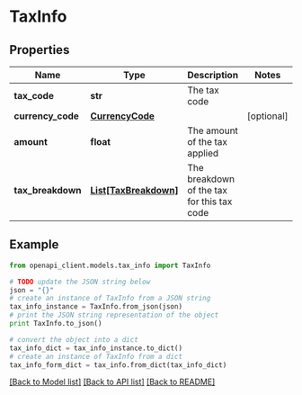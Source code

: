 # TaxInfo


## Properties
Name | Type | Description | Notes
------------ | ------------- | ------------- | -------------
**tax_code** | **str** | The tax code | 
**currency_code** | [**CurrencyCode**](CurrencyCode.md) |  | [optional] 
**amount** | **float** | The amount of the tax applied | 
**tax_breakdown** | [**List[TaxBreakdown]**](TaxBreakdown.md) | The breakdown of the tax for this tax code | 

## Example

```python
from openapi_client.models.tax_info import TaxInfo

# TODO update the JSON string below
json = "{}"
# create an instance of TaxInfo from a JSON string
tax_info_instance = TaxInfo.from_json(json)
# print the JSON string representation of the object
print TaxInfo.to_json()

# convert the object into a dict
tax_info_dict = tax_info_instance.to_dict()
# create an instance of TaxInfo from a dict
tax_info_form_dict = tax_info.from_dict(tax_info_dict)
```
[[Back to Model list]](../README.md#documentation-for-models) [[Back to API list]](../README.md#documentation-for-api-endpoints) [[Back to README]](../README.md)


